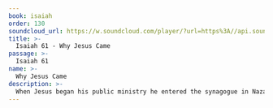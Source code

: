 ```yaml
---
book: isaiah
order: 130
soundcloud_url: https://w.soundcloud.com/player/?url=https%3A//api.soundcloud.com/tracks/
title: >-
  Isaiah 61 - Why Jesus Came
passage: >-
  Isaiah 61
name: >-
  Why Jesus Came
description: >-
  When Jesus began his public ministry he entered the synagogue in Nazareth and read from Isaiah 61:1-2. He thereby told why he came to earth.
---
```


